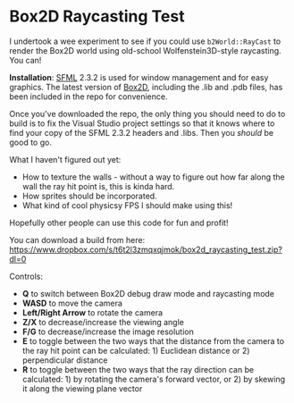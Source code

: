 # Box2D Raycasting Test

I undertook a wee experiment to see if you could use `b2World::RayCast` to render the Box2D world using old-school Wolfenstein3D-style raycasting. You can!

**Installation**: [SFML](http://www.sfml-dev.org/) 2.3.2 is used for window management and for easy graphics. The latest version of [Box2D](https://github.com/erincatto/Box2D), including the .lib and .pdb files, has been included in the repo for convenience.

Once you've downloaded the repo, the only thing you should need to do to build is to fix the Visual Studio project settings so that it knows where to find your copy of the SFML 2.3.2 headers and .libs. Then you *should* be good to go.

What I haven't figured out yet:
- How to texture the walls - without a way to figure out how far along the wall the ray hit point is, this is kinda hard.
- How sprites should be incorporated.
- What kind of cool physicsy FPS I should make using this!

Hopefully other people can use this code for fun and profit!

You can download a build from here: https://www.dropbox.com/s/t6t2l3zmqxqjmok/box2d_raycasting_test.zip?dl=0

Controls:
- **Q** to switch between Box2D debug draw mode and raycasting mode
- **WASD** to move the camera
- **Left/Right Arrow** to rotate the camera
- **Z/X** to decrease/increase the viewing angle
- **F/G** to decrease/increase the image resolution
- **E** to toggle between the two ways that the distance from the camera to the ray hit point can be calculated: 1) Euclidean distance or 2) perpendicular distance
- **R** to toggle between the two ways that the ray direction can be calculated: 1) by rotating the camera's forward vector, or 2) by skewing it along the viewing plane vector
